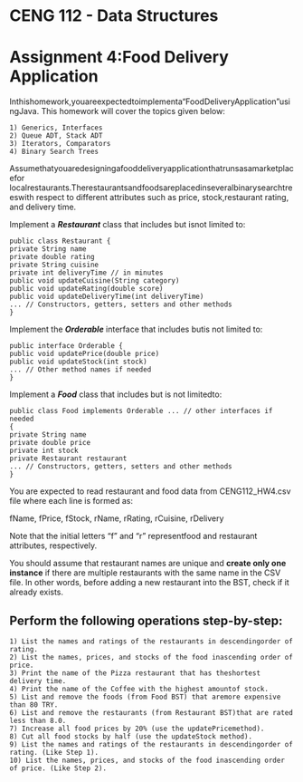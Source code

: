 # CENG 112 - Data Structures

# Assignment 4:Food Delivery Application

Inthishomework,youareexpectedtoimplementa“FoodDeliveryApplication”usingJava.
This homework will cover the topics given below:

```
1) Generics, Interfaces
2) Queue ADT, Stack ADT
3) Iterators, Comparators
4) Binary Search Trees
```
Assumethatyouaredesigningafooddeliveryapplicationthatrunsasamarketplacefor
localrestaurants.Therestaurantsandfoodsareplacedinseveralbinarysearchtreeswith
respect to different attributes such as price, stock,restaurant rating, and delivery time.

Implement a **_Restaurant_** class that includes but isnot limited to:
```
public class Restaurant {
private String name
private double rating
private String cuisine
private int deliveryTime // in minutes
public void updateCuisine(String category)
public void updateRating(double score)
public void updateDeliveryTime(int deliveryTime)
... // Constructors, getters, setters and other methods
}
```

Implement the **_Orderable_** interface that includes butis not limited to:
```
public interface Orderable {
public void updatePrice(double price)
public void updateStock(int stock)
... // Other method names if needed
}
```

Implement a **_Food_** class that includes but is not limitedto:
```
public class Food implements Orderable ... // other interfaces if needed
{
private String name
private double price
private int stock
private Restaurant restaurant
... // Constructors, getters, setters and other methods
}
```


You are expected to read restaurant and food data from CENG112_HW4.csv file where each
line is formed as:

fName, fPrice, fStock, rName, rRating, rCuisine, rDelivery

Note that the initial letters “f” and “r” representfood and restaurant attributes, respectively.

You should assume that restaurant names are unique and **create only one instance** if there
are multiple restaurants with the same name in the CSV file. In other words, before adding a
new restaurant into the BST, check if it already exists.

## Perform the following operations step-by-step:

```
1) List the names and ratings of the restaurants in descendingorder of rating.
2) List the names, prices, and stocks of the food inascending order of price.
3) Print the name of the Pizza restaurant that has theshortest delivery time.
4) Print the name of the Coffee with the highest amountof stock.
5) List and remove the foods (from Food BST) that aremore expensive than 80 TRY.
6) List and remove the restaurants (from Restaurant BST)that are rated less than 8.0.
7) Increase all food prices by 20% (use the updatePricemethod).
8) Cut all food stocks by half (use the updateStock method).
9) List the names and ratings of the restaurants in descendingorder of rating. (Like Step 1).
10) List the names, prices, and stocks of the food inascending order of price. (Like Step 2).
```
